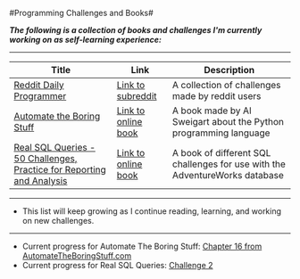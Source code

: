 #Programming Challenges and Books#

***The following is a collection of books and challenges I'm currently working on as self-learning experience:***

---

Title|Link|Description
-----|-----|-----
[Reddit Daily Programmer](./RedditDailyProgrammer)|[Link to subreddit](https://www.reddit.com/r/dailyprogrammer)|A collection of challenges made by reddit users
[Automate the Boring Stuff](./AutomateTheBoringStuff)|[Link to online book](https://automatetheboringstuff.com/)|A book made by Al Sweigart about the Python programming language
|[Real SQL Queries - 50 Challenges, Practice for Reporting and Analysis](./RealSQLQueries)|[Link to online book](https://www.amazon.com/Real-SQL-Queries-50-Challenges/dp/1517290708/ref=sr_1_1?ie=UTF8&qid=1474845147&sr=8-1&keywords=real+sql+queries)|A book of different SQL challenges for use with the AdventureWorks database|
---

* This list will keep growing as I continue reading, learning, and working on new challenges.

---



* Current progress for Automate The Boring Stuff: [Chapter 16 from AutomateTheBoringStuff.com](https://automatetheboringstuff.com/)
* Current progress for Real SQL Queries: [Challenge 2](./RealSQLQueries)
